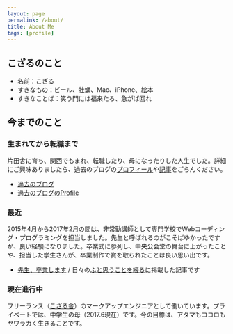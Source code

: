 ```yaml
---
layout: page
permalink: /about/
title: About Me
tags: [profile]
---
```


## こざるのこと

- 名前：こざる
- すきなもの：ビール、牡蠣、Mac、iPhone、絵本
- すきなことば：笑う門には福来たる、急がば回れ

## 今までのこと

### 生まれてから転職まで

片田舎に育ち、関西でもまれ、転職したり、母になったりした人生でした。詳細にご興味ありましたら、過去のブログの[プロフィール](http://blog.kozaru.me/profile/)や[記事](http://blog.kozaru.me)をごらんください。

- [過去のブログ](http://blog.kozaru.me)
- [過去のブログのProfile](http://blog.kozaru.me/profile/)

### 最近

2015年4月から2017年2月の間は、非常勤講師として専門学校でWebコーディング・プログラミングを担当しました。先生と呼ばれるのがこそばゆかったですが、良い経験になりました。卒業式に参列し、中央公会堂の舞台に上がったことや、担当した学生さんが、卒業制作で賞を取られたことは良い思い出です。

- [先生、卒業します](https://kozaru.goat.me/5OVVwz0S) / 日々の[ふと思うことを綴る](https://kozaru.goat.me/)に掲載した記事です

### 現在進行中

フリーランス（[こざる舎](http://kozarusha.com/)）のマークアップエンジニアとして働いています。プライベートでは、中学生の母（2017.6現在）です。今の目標は、アタマもココロもヤワラカく生きることです。
